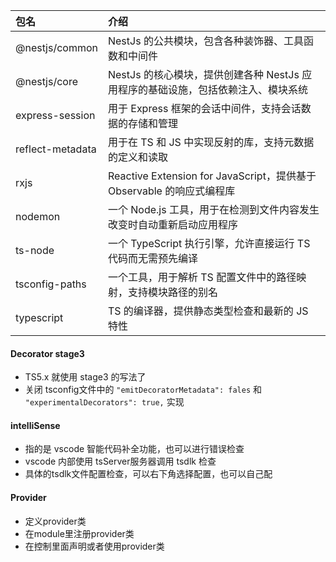 |包名|介绍|
|:--|:--|
|@nestjs/common|NestJs 的公共模块，包含各种装饰器、工具函数和中间件|
|@nestjs/core|NestJs 的核心模块，提供创建各种 NestJs 应用程序的基础设施，包括依赖注入、模块系统|
|express-session|用于 Express 框架的会话中间件，支持会话数据的存储和管理|
|reflect-metadata|用于在 TS 和 JS 中实现反射的库，支持元数据的定义和读取|
|rxjs|Reactive Extension for JavaScript，提供基于 Observable 的响应式编程库|
|nodemon|一个 Node.js 工具，用于在检测到文件内容发生改变时自动重新启动应用程序|
|ts-node|一个 TypeScript 执行引擎，允许直接运行 TS 代码而无需预先编译|
|tsconfig-paths|一个工具，用于解析 TS 配置文件中的路径映射，支持模块路径的别名|
|typescript|TS 的编译器，提供静态类型检查和最新的 JS 特性|

#### Decorator stage3
- TS5.x 就使用 stage3 的写法了
- 关闭 tsconfig文件中的 `"emitDecoratorMetadata": fales` 和 `"experimentalDecorators": true,` 实现

#### intelliSense
- 指的是 vscode 智能代码补全功能，也可以进行错误检查
- vscode 内部使用 tsServer服务器调用 tsdlk 检查
- 具体的tsdlk文件配置检查，可以右下角选择配置，也可以自己配

#### Provider
- 定义provider类
- 在module里注册provider类
- 在控制里面声明或者使用provider类